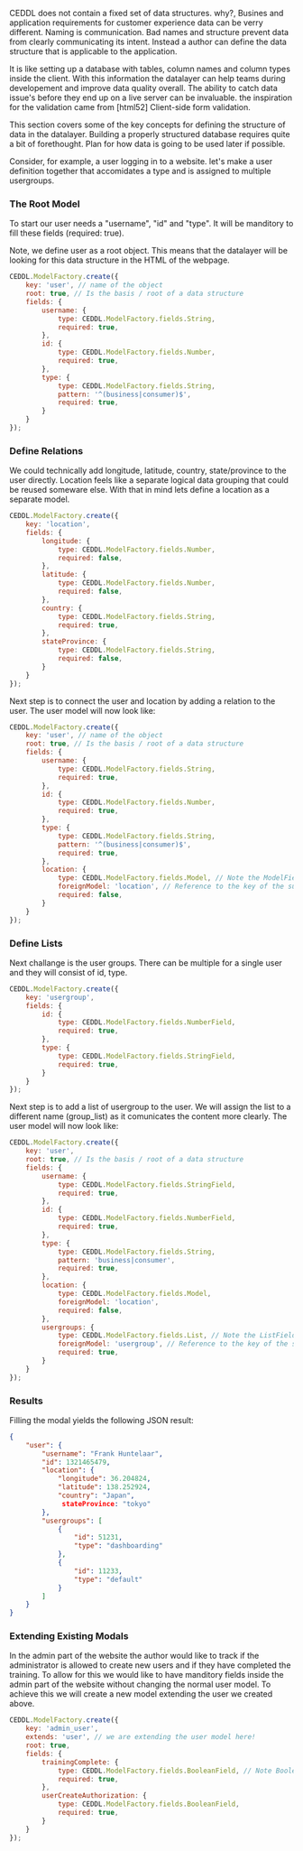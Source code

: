 CEDDL does not contain a fixed set of data structures. why?, Busines and application requirements for customer experience data can be verry different. Naming is communication. Bad names and structure prevent data from clearly communicating its intent. Instead a author can define the data structure that is applicable to the application.

It is like setting up a database with tables, column names and column types inside the client. With this information the datalayer can help teams during developement and improve data quality overall. The ability to catch data issue's before they end up on a live server can be invaluable. the inspiration for the validation came from [html52] Client-side form validation.

This section covers some of the key concepts for defining the structure of data in the datalayer. Building a properly structured database requires quite a bit of forethought. Plan for how data is going to be used later if possible.

Consider, for example, a user logging in to a website. let's make a user definition together that accomidates a type and is assigned to multiple usergroups.

### The Root Model
To start our user needs a "username", "id" and "type". It will be manditory to fill these fields (required: true).

Note, we define user as a root object. This means that the datalayer will be looking for this data structure in the HTML of the webpage.

```js
CEDDL.ModelFactory.create({
    key: 'user', // name of the object
    root: true, // Is the basis / root of a data structure
    fields: {
        username: {
            type: CEDDL.ModelFactory.fields.String,
            required: true,
        },
        id: {
            type: CEDDL.ModelFactory.fields.Number,
            required: true,
        },
        type: {
            type: CEDDL.ModelFactory.fields.String,
            pattern: '^(business|consumer)$',
            required: true,
        }
    }
});
```


### Define Relations

We could technically add longitude, latitude, country, state/province to the user directly. Location feels like a separate logical data grouping that could be reused someware else. With that in mind lets define a location as a separate model.

```js
CEDDL.ModelFactory.create({
    key: 'location',
    fields: {
        longitude: {
            type: CEDDL.ModelFactory.fields.Number,
            required: false,
        },
        latitude: {
            type: CEDDL.ModelFactory.fields.Number,
            required: false,
        },
        country: {
            type: CEDDL.ModelFactory.fields.String,
            required: true,
        },
        stateProvince: {
            type: CEDDL.ModelFactory.fields.String,
            required: false,
        }
    }
});
```
Next step is to connect the user and location by adding a relation to the user. The user model will now look like:

```js
CEDDL.ModelFactory.create({
    key: 'user', // name of the object
    root: true, // Is the basis / root of a data structure
    fields: {
        username: {
            type: CEDDL.ModelFactory.fields.String,
            required: true,
        },
        id: {
            type: CEDDL.ModelFactory.fields.Number,
            required: true,
        },
        type: {
            type: CEDDL.ModelFactory.fields.String,
            pattern: '^(business|consumer)$',
            required: true,
        },
        location: {
            type: CEDDL.ModelFactory.fields.Model, // Note the ModelField type here
            foreignModel: 'location', // Reference to the key of the sub model
            required: false,
        }
    }
});
```

### Define Lists

Next challange is the user groups. There can be multiple for a single user and they will consist of id, type.

```js
CEDDL.ModelFactory.create({
    key: 'usergroup',
    fields: {
        id: {
            type: CEDDL.ModelFactory.fields.NumberField,
            required: true,
        },
        type: {
            type: CEDDL.ModelFactory.fields.StringField,
            required: true,
        }
    }
});
```

Next step is to add a list of usergroup to the user. We will assign the list to a different name (group_list) as it comunicates the content more clearly. The user model will now look like:

```js
CEDDL.ModelFactory.create({
    key: 'user',
    root: true, // Is the basis / root of a data structure
    fields: {
        username: {
            type: CEDDL.ModelFactory.fields.StringField,
            required: true,
        },
        id: {
            type: CEDDL.ModelFactory.fields.NumberField,
            required: true,
        },
        type: {
            type: CEDDL.ModelFactory.fields.String,
            pattern: 'business|consumer',
            required: true,
        },
        location: {
            type: CEDDL.ModelFactory.fields.Model,
            foreignModel: 'location',
            required: false,
        },
        usergroups: {
            type: CEDDL.ModelFactory.fields.List, // Note the ListField type here
            foreignModel: 'usergroup', // Reference to the key of the sub model
            required: true,
        }
    }
});
```

### Results

Filling the modal yields the following JSON result:
```json
{
    "user": {
        "username": "Frank Huntelaar",
        "id": 1321465479,
        "location": {
            "longitude": 36.204824,
            "latitude": 138.252924,
            "country": "Japan",
             stateProvince: "tokyo"
        },
        "usergroups": [
            {
                "id": 51231,
                "type": "dashboarding"
            },
            {
                "id": 11233,
                "type": "default"
            }
        ]
    }
}
```



### Extending Existing Modals

In the admin part of the website the author would like to track if the administrator is allowed to create new users and if they have completed the training. To allow for this we would like to have manditory fields inside the admin part of the website without changing the normal user model. To achieve this we will create a new model extending the user we created above.

```js
CEDDL.ModelFactory.create({
    key: 'admin_user',
    extends: 'user', // we are extending the user model here!
    root: true,
    fields: {
        trainingComplete: {
            type: CEDDL.ModelFactory.fields.BooleanField, // Note BooleanField
            required: true,
        },
        userCreateAuthorization: {
            type: CEDDL.ModelFactory.fields.BooleanField,
            required: true,
        }
    }
});
```










